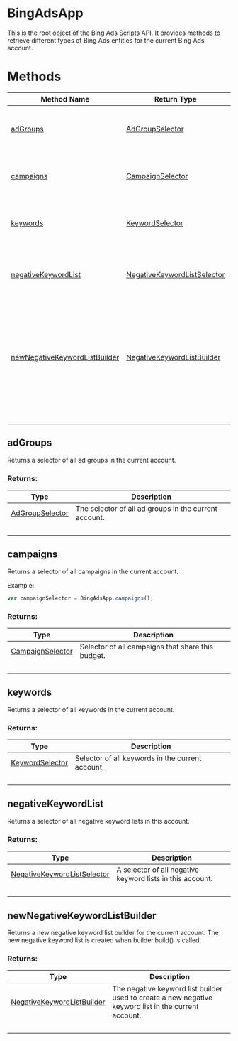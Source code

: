 # BingAdsApp
This is the root object of the Bing Ads Scripts API. It provides methods to retrieve different types of Bing Ads entities for the current Bing Ads account.
# Methods
|Method Name|Return Type|Description|
|-|-|-
[adGroups](#adgroups)|[AdGroupSelector](./AdGroupSelector)|Returns a selector of all ad groups in the current account.<br />
[campaigns](#campaigns)|[CampaignSelector](./CampaignSelector)|Returns a selector of all campaigns in the current account.<br />
[keywords](#keywords)|[KeywordSelector](./KeywordSelector)|Returns a selector of all keywords in the current account.<br />
[negativeKeywordList](#negativekeywordlist)|[NegativeKeywordListSelector](./NegativeKeywordListSelector)|Returns a selector of all negative keyword lists in this account.
[newNegativeKeywordListBuilder](#newnegativekeywordlistbuilder)|[NegativeKeywordListBuilder](./NegativeKeywordListBuilder)|Returns a new negative keyword list builder for the current account. The new negative keyword list is created when builder.build() is called.<br />
&nbsp;|&nbsp;|&nbsp;

## <a name="adgroups"></a>adGroups
Returns a selector of all ad groups in the current account.




### Returns:
|Type|Description|
|-|-
[AdGroupSelector](./AdGroupSelector)|The selector of all ad groups in the current account.
&nbsp;|&nbsp;
## <a name="campaigns"></a>campaigns
Returns a selector of all campaigns in the current account.


Example:
```javascript
var campaignSelector = BingAdsApp.campaigns();
```

### Returns:
|Type|Description|
|-|-
[CampaignSelector](./CampaignSelector)|Selector of all campaigns that share this budget.
&nbsp;|&nbsp;
## <a name="keywords"></a>keywords
Returns a selector of all keywords in the current account.

### Returns:
|Type|Description|
|-|-
[KeywordSelector](./KeywordSelector)|Selector of all keywords in the current account.
&nbsp;|&nbsp;
## <a name="negativekeywordlist"></a>negativeKeywordList
Returns a selector of all negative keyword lists in this account.



### Returns:
|Type|Description|
|-|-
[NegativeKeywordListSelector](./NegativeKeywordListSelector)|A selector of all negative keyword lists in this account.
&nbsp;|&nbsp;
## <a name="newnegativekeywordlistbuilder"></a>newNegativeKeywordListBuilder
Returns a new negative keyword list builder for the current account. The new negative keyword list is created when builder.build() is called.




### Returns:
|Type|Description|
|-|-
[NegativeKeywordListBuilder](./NegativeKeywordListBuilder)|The negative keyword list builder used to create a new negative keyword list in the current account.
&nbsp;|&nbsp;

